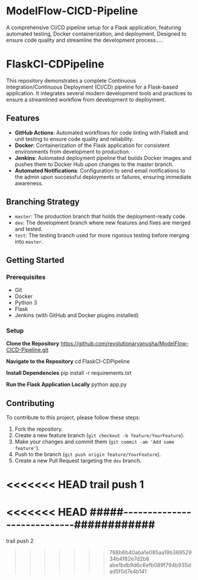 # ModelFlow-CICD-Pipeline

A comprehensive CI/CD pipeline setup for a Flask application, featuring automated testing, Docker containerization, and deployment. Designed to ensure code quality and streamline the development process.....

# FlaskCI-CDPipeline

This repository demonstrates a complete Continuous Integration/Continuous Deployment (CI/CD) pipeline for a Flask-based application. It integrates several modern development tools and practices to ensure a streamlined workflow from development to deployment.   




## Features

- **GitHub Actions**: Automated workflows for code linting with Flake8 and unit testing to ensure code quality and reliability.
- **Docker**: Containerization of the Flask application for consistent environments from development to production.
- **Jenkins**: Automated deployment pipeline that builds Docker images and pushes them to Docker Hub upon changes to the master branch.
- **Automated Notifications**: Configuration to send email notifications to the admin upon successful deployments or failures, ensuring immediate awareness.

## Branching Strategy

- `master`: The production branch that holds the deployment-ready code.
- `dev`: The development branch where new features and fixes are merged and tested.
- `test`: The testing branch used for more rigorous testing before merging into `master`.

## Getting Started

### Prerequisites

- Git
- Docker
- Python 3
- Flask
- Jenkins (with GitHub and Docker plugins installed)

### Setup

**Clone the Repository**
https://github.com/revolutionaryanusha/ModelFlow-CICD-Pipeline.git

**Navigate to the Repository**
cd FlaskCI-CDPipeline

**Install Dependencies**
pip install -r requirements.txt

**Run the Flask Application Locally**
python app.py

## Contributing

To contribute to this project, please follow these steps:

1. Fork the repository.
2. Create a new feature branch (`git checkout -b feature/YourFeature`).
3. Make your changes and commit them (`git commit -am 'Add some feature'`).
4. Push to the branch (`git push origin feature/YourFeature`).
5. Create a new Pull Request targeting the `dev` branch.

<<<<<<< HEAD
trail push 1
=======

<<<<<<< HEAD
#####----------------------------############
=======
trail push 2

>>>>>>> 788b6b40aba1e085aa19b36952934b4f82e7d2b8
>>>>>>> abe1bdb9d6c6efb089f794b935dad5f0d7e4b141
